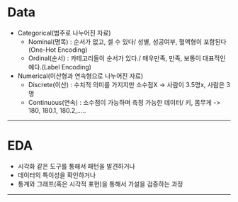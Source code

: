 # Data
- Categorical(범주로 나누어진 자료)
  - Nominal(명목) : 순서가 없고, 셀 수 있다/ 성별, 성공여부, 혈액형이 포함된다 (One-Hot Encoding)
  - Ordinal(순서) : 카테고리들이 순서가 있다./ 매우만족, 만족, 보통이 대표적인 예다.(Label Encoding)
- Numerical(이산형과 연속형으로 나누어진 자료)
  - Discrete(이산) : 수치적 의미를 가지지만 소수점X -> 사람이 3.5명x, 사람은 3명
  - Continuous(연속) : 소수점이 가능하며 측정 가능한 데이터/ 키, 몸무게 -> 180, 180.1, 180.2,.....
--------------------------------------------------------------------------------------------------------------------------------------
# EDA
 - 시각화 같은 도구를 통해서 패턴을 발견하거나
 - 데이터의 특이성을 확인하거나
 - 통계와 그래프(혹은 시각적 표현)을 통해서 가설을 검증하는 과정
 --------------------------------------------------------------------------------------------------------------------------------------

